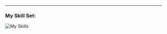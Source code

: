 ---

### My Skill Set: 

![My Skills](https://skillicons.dev/icons?i=js,html,css,scss,tailwind,react,git,figma)




[mail]: falin.2025@mail.ru

<br>
<br>
